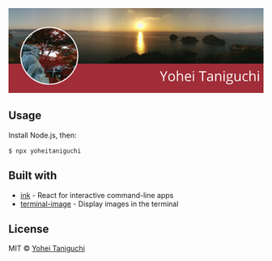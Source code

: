 ![title](./source/avatar-fallback.png)

## Usage

Install Node.js, then:

```
$ npx yoheitaniguchi
```


## Built with

- [ink](https://github.com/vadimdemedes/ink) - React for interactive command-line apps
- [terminal-image](https://github.com/sindresorhus/terminal-image) - Display images in the terminal


## License

MIT © [Yohei Taniguchi](https://twitter.com/yopeyt2)
